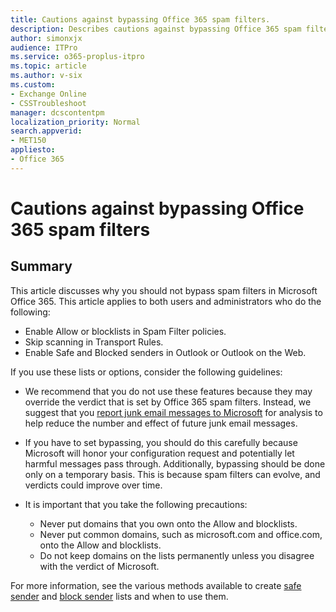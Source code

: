 ```yaml
---
title: Cautions against bypassing Office 365 spam filters.
description: Describes cautions against bypassing Office 365 spam filters.
author: simonxjx
audience: ITPro
ms.service: o365-proplus-itpro
ms.topic: article
ms.author: v-six
ms.custom: 
- Exchange Online
- CSSTroubleshoot
manager: dcscontentpm
localization_priority: Normal
search.appverid: 
- MET150
appliesto:
- Office 365
---
```

# Cautions against bypassing Office 365 spam filters

## Summary

This article discusses why you should not bypass spam filters in Microsoft Office 365. This article applies to both users and administrators who do the following:

- Enable Allow or blocklists in Spam Filter policies.
- Skip scanning in Transport Rules.
- Enable Safe and Blocked senders in Outlook or Outlook on the Web.

If you use these lists or options, consider the following guidelines:

- We recommend that you do not use these features because they may override the verdict that is set by Office 365 spam filters. Instead, we suggest that you [report junk email messages to Microsoft](/office365/SecurityCompliance/report-junk-email-messages-to-microsoft) for analysis to help reduce the number and effect of future junk email messages.
- If you have to set bypassing, you should do this carefully because Microsoft will honor your configuration request and potentially let harmful messages pass through. Additionally, bypassing should be done only on a temporary basis. This is because spam filters can evolve, and verdicts could improve over time.
- It is important that you take the following precautions:

  - Never put domains that you own onto the Allow and blocklists.
  - Never put common domains, such as microsoft.com and office.com, onto the Allow and blocklists.
  - Do not keep domains on the lists permanently unless you disagree with the verdict of Microsoft.

For more information, see the various methods available to create [safe sender](/office365/securitycompliance/create-safe-sender-lists-in-office-365) and [block sender](/office365/securitycompliance/create-block-sender-lists-in-office-365) lists and when to use them.